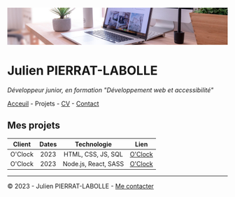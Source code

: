 ![en-tête](img/desk-banner.jpg)

# Julien PIERRAT-LABOLLE

*Développeur junior, en formation "Développement web et accessibilité"*

[Acceuil](acceuil.md) - Projets - [CV](cv.md) - [Contact](contact.md)

## Mes projets

| Client | Dates | Technologie | Lien |
|:-----: | :-----: | :-----: | :-----: |
| O'Clock | 2023 | HTML, CSS, JS, SQL | [O'Clock](https://oclock.io/)
| O'Clock | 2023 | Node.js, React, SASS | [O'Clock](https://oclock.io/)

---

© 2023 - Julien PIERRAT-LABOLLE - [Me contacter](contact.md)